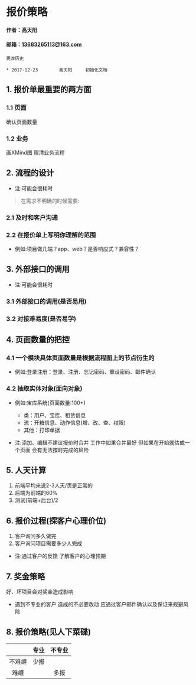 # 报价策略

#### 作者：高天阳
#### 邮箱：13683265113@163.com

```
更改历史

* 2017-12-23        高天阳     初始化文档

```

## 1. 报价单最重要的两方面

### 1.1 页面

确认页面数量

### 1.2 业务

画XMind图 理清业务流程

## 2. 流程的设计

* 注:可能会很耗时

> 在需求不明确的时候需要:

### 2.1 及时和客户沟通

### 2.2 在报价单上写明你理解的范围

* 例如:项目做几端？app、web？是否响应式？兼容性？

## 3. 外部接口的调用

* 注:可能会很耗时

### 3.1 外部接口的调用(是否易用)

### 3.2 对接难易度(是否易学)

## 4. 页面数量的把控

### 4.1 一个模块具体页面数量是根据流程图上的节点衍生的

* 例如:登录注册：登录、注册、忘记密码、重设密码、邮件确认

### 4.2 抽取实体对象(面向对象)

* 例如:宝库系统(页面数量:100+)

    * 类：用户、宝库、租赁信息
    * 流：开箱信息、动作信息(增、改、查、权限) 
    * 其他：打印单据
    
* 注:添加、编辑不建议报价时合并 工作中如果合并最好 但如果在开始就估成一个页面 会有无法按时完成的风险
    
## 5. 人天计算

1. 前端平均来说2-3人天/页是正常的
2. 后端为前端的60%
3. 测试(前端+后台)/2

## 6. 报价过程(探客户心理价位)

1. 客户询问多久做完
2. 客户询问项目需要多少人完成

* 注:通过客户的反馈 了解客户的心理预期

## 7. 奖金策略

好、坏项目会对奖金造成影响

* 遇到不专业的客户 造成的不必要改动 应通过客户邮件确认以及保证来规避风险

## 8. 报价策略(见人下菜碟)

||专业|不专业|
|:--:|:--:|:--:|
|不难缠|少报||
|难缠||多报|
